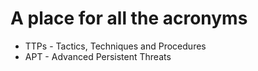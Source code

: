 # A place for all the acronyms

* TTPs - Tactics, Techniques and Procedures
* APT - Advanced Persistent Threats